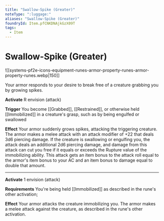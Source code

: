 ```yaml
---
title: "Swallow-Spike (Greater)"
noteType: ":luggage:"
aliases: "Swallow-Spike (Greater)"
foundryId: Item.pfCNKDNAjkGzX09T
tags:
  - Item
---
```


# Swallow-Spike (Greater)
![[systems-pf2e-icons-equipment-runes-armor-property-runes-armor-property-runes.webp|150]]

Your armor responds to your desire to break free of a creature grabbing you by growing spikes.

**Activate** R envision (attack)

**Trigger** You become [[Grabbed]], [[Restrained]], or otherwise held [[Immobilized]] in a creature's grasp, such as by being engulfed or swallowed

**Effect** Your armor suddenly grows spikes, attacking the triggering creature. The armor makes a melee attack with an attack modifier of +22 that deals 3d6 piercing damage. If the creature is swallowing or engulfing you, the attack deals an additional 2d6 piercing damage, and damage from this attack can cut you free if it equals or exceeds the Rupture value of the immobilizing ability. This attack gets an item bonus to the attack roll equal to the armor's item bonus to your AC and an item bonus to damage equal to double that amount.

* * *

**Activate** 1 envision (attack)

**Requirements** You're being held [[Immobilized]] as described in the rune's other activation;

**Effect** Your armor attacks the creature immobilizing you. The armor makes a melee attack against the creature, as described in the rune's other activation.
